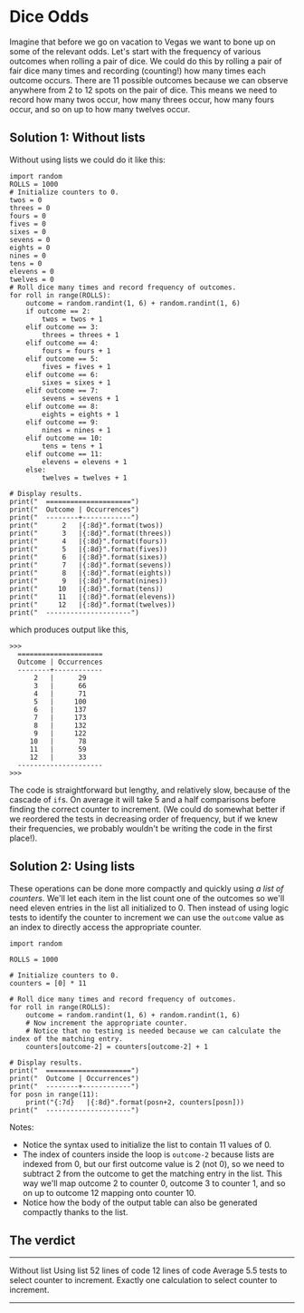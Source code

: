 # Dice Odds

Imagine that before we go on vacation to Vegas we want to bone up on some of the relevant odds. Let's start with the frequency of various outcomes when rolling a pair of dice. We could do this by rolling a pair of fair dice many times and recording (counting!) how many times each outcome occurs. There are 11 possible outcomes because we can observe anywhere from 2 to 12 spots on the pair of dice. This means we need to record how many twos occur, how many threes occur, how many fours occur, and so on up to how many twelves occur.

## Solution 1: Without lists

Without using lists we could do it like this:

```
import random
ROLLS = 1000
# Initialize counters to 0.
twos = 0
threes = 0
fours = 0
fives = 0
sixes = 0
sevens = 0
eights = 0
nines = 0
tens = 0
elevens = 0
twelves = 0
# Roll dice many times and record frequency of outcomes.
for roll in range(ROLLS):
    outcome = random.randint(1, 6) + random.randint(1, 6)
    if outcome == 2:
        twos = twos + 1
    elif outcome == 3:
        threes = threes + 1
    elif outcome == 4:
        fours = fours + 1
    elif outcome == 5:
        fives = fives + 1
    elif outcome == 6:
        sixes = sixes + 1
    elif outcome == 7:
        sevens = sevens + 1
    elif outcome == 8:
        eights = eights + 1
    elif outcome == 9:
        nines = nines + 1
    elif outcome == 10:
        tens = tens + 1
    elif outcome == 11:
        elevens = elevens + 1
    else:
        twelves = twelves + 1

# Display results.
print("  =====================")
print("  Outcome | Occurrences")
print("  --------+------------")
print("      2   |{:8d}".format(twos))
print("      3   |{:8d}".format(threes))
print("      4   |{:8d}".format(fours))
print("      5   |{:8d}".format(fives))
print("      6   |{:8d}".format(sixes))
print("      7   |{:8d}".format(sevens))
print("      8   |{:8d}".format(eights))
print("      9   |{:8d}".format(nines))
print("     10   |{:8d}".format(tens))
print("     11   |{:8d}".format(elevens))
print("     12   |{:8d}".format(twelves))
print("  ---------------------")
```

which produces output like this,

```
>>>
  =====================
  Outcome | Occurrences
  --------+------------
      2   |      29
      3   |      66
      4   |      71
      5   |     100
      6   |     137
      7   |     173
      8   |     132
      9   |     122
     10   |      78
     11   |      59
     12   |      33
  ---------------------
>>>
```

The code is straightforward but lengthy, and relatively slow, because of the cascade of `if`s. On average it will take 5 and a half comparisons before finding the correct counter to increment. (We could do somewhat better if we reordered the tests in decreasing order of frequency, but if we knew their frequencies, we probably wouldn't be writing the code in the first place!).

## Solution 2: Using lists

These operations can be done more compactly and quickly using _a list of counters_. We'll let each item in the list count one of the outcomes so we'll need eleven entries in the list all initialized to 0. Then instead of using logic tests to identify the counter to increment we can use the `outcome` value as an index to directly access the appropriate counter.

```
import random

ROLLS = 1000

# Initialize counters to 0.
counters = [0] * 11

# Roll dice many times and record frequency of outcomes.
for roll in range(ROLLS):
    outcome = random.randint(1, 6) + random.randint(1, 6)
    # Now increment the appropriate counter.
    # Notice that no testing is needed because we can calculate the index of the matching entry.
    counters[outcome-2] = counters[outcome-2] + 1

# Display results.
print("  =====================")
print("  Outcome | Occurrences")
print("  --------+------------")
for posn in range(11):
    print("{:7d}   |{:8d}".format(posn+2, counters[posn]))
print("  ---------------------")
```

Notes:

* Notice the syntax used to initialize the list to contain 11 values of 0.
* The index of counters inside the loop is `outcome-2` because lists are indexed from 0, but our first outcome value is 2 (not 0), so we need to subtract 2 from the outcome to get the matching entry in the list. This way we'll map outcome 2 to counter 0, outcome 3 to counter 1, and so on up to outcome 12 mapping onto counter 10.
* Notice how the body of the output table can also be generated compactly thanks to the list.

## The verdict

  --------------------------------------------------- ---------------------------------------------------------
  Without list                                        Using list
  52 lines of code                                    12 lines of code
  Average 5.5 tests to select counter to increment.   Exactly one calculation to select counter to increment.
  --------------------------------------------------- ---------------------------------------------------------

 
